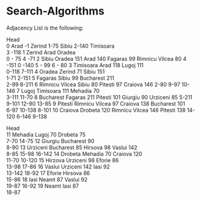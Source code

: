 # Search-Algorithms

Adjacency List is the following:

Head					
0	Arad -1	Zerind 1-75	Sibiu 2-140	Timisoara	
				3 -118
1	Zerind	Arad 	Oradea		
		0 - 75	4 -71
2	Sibiu	Oradea 151	Arad 140	Fagaras 99	Rimnicu Vilcea 80
		4 -151	0 -140	5 - 99	6 - 80
3	Timisoara	Arad 118	Lugoj 111		
		0-118	7-111
4	Oradea	Zerind 71	Sibiu 151		
		1-71	2-151
5	Fagaras	Sibiu 99	Bucharest 211		
		2-99	8-211
6	Rimnicu Vilcea	Sibiu 80	Pitesti 97	Craiova 146	
		2-80	9-97	10-146
7	Lugoj	Timisoara 111	Mehadia 70		
		3-111	11-70
8	Bucharest	Fagaras 211	Pitesti 101	Giurgiu 90	Urziceni 85
		5-211	9-101	12-90	13-85
9	Pitesti	Rimnicu Vilcea 97	Craiova 138	Bucharest 101	
		6-97	10-138	8-101
10	Craiova	Drobeta 120	Rimnicu Vilcea 146	Pitesti 138	
		14-120	6-146	9-138


Head					
11	Mehadia	Lugoj 70	Drobeta 75		
		7-70	14-75
12	Giurgiu	Bucharest 90			
		8-90
13	Urziceni	Bucharest 85	Hirsova 98	Vaslui 142	
		8-85	15-98	16-142
14	Drobeta	Mehadia 70	Craiova 120		
		11-70	10-120
15	Hirzova	Urziceni 98	Eforie 86		
		13-98	17-86
16	Vaslui	Urziceni 142	Iasi 92		
		13-142	18-92
17	Eforie	Hirsova 86			
		15-86
18	Iasi	Neamt 87	Vaslui 92		
		19-87	16-92
19	Neamt	Iasi 87			
		18-87
					
					
					

					
